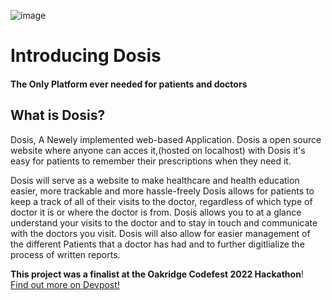 ![image](https://user-images.githubusercontent.com/57910021/150641410-08446e72-476d-4ca5-9cbb-71b615a2df8e.png)


# Introducing Dosis

#### The Only Platform ever needed for patients and doctors 

## What is Dosis? 

Dosis, A Newely implemented web-based Application. Dosis a open source website where anyone can acces it,(hosted on localhost) with Dosis it's easy for  patients to remember their prescriptions when they need it. 

Dosis will serve as a website to make healthcare and health education easier,
more trackable and more hassle-freely Dosis allows for patients to keep a track of all of their visits
to the doctor, regardless of which type of doctor it is or where the doctor is from.
Dosis allows you to at a glance understand your visits to the doctor and to stay in touch
and communicate with the doctors you visit. Dosis will also allow for
easier management of the different Patients that a
doctor has had and to further digitlialize the process of written reports.

**This project was a finalist at the Oakridge Codefest 2022 Hackathon**!
<br />
[Find out more on Devpost!](https://devpost.com/software/dosis?ref_content=user-portfolio&ref_feature=in_progress)


